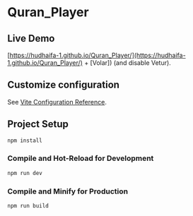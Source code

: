 # Quran_Player


## Live Demo

[https://hudhaifa-1.github.io/Quran_Player/](https://hudhaifa-1.github.io/Quran_Player/) + [Volar]) (and disable Vetur).

## Customize configuration

See [Vite Configuration Reference](https://vitejs.dev/config/).

## Project Setup

```sh
npm install
```

### Compile and Hot-Reload for Development

```sh
npm run dev
```

### Compile and Minify for Production

```sh
npm run build
```
